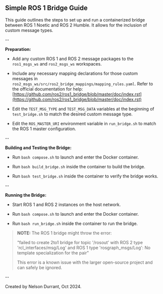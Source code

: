 ## Simple ROS 1 Bridge Guide

This guide outlines the steps to set up and run a containerized bridge between ROS 1 Noetic and ROS 2 Humble. It allows for the inclusion of custom message types.

--

**Preparation:**

- Add any custom ROS 1 and ROS 2 message packages to the `ros1_msgs_ws` and `ros2_msgs_ws` workspaces.

- Include any necessary mapping declarations for those custom messages in `ros2_msgs_ws/src/ros2_bridge_mappings/mapping_rules.yaml`. Refer to the official documentation for help: [https://github.com/ros2/ros1_bridge/blob/master/doc/index.rst](https://github.com/ros2/ros1_bridge/blob/master/doc/index.rst)

- Edit the `TEST_MSG_TYPE` and `TEST_MSG_DATA` variables at the beginning of `test_bridge.sh` to match the desired custom message type.

- Edit the `ROS_MASTER_URI` environment variable in `run_bridge.sh` to match the ROS 1 master configuration.

--

**Building and Testing the Bridge:**

- Run `bash compose.sh` to launch and enter the Docker container.

- Run `bash build_bridge.sh` inside the container to build the bridge.

- Run `bash test_bridge.sh` inside the container to verify the bridge works.

--
  
**Running the Bridge:**

- Start ROS 1 and ROS 2 instances on the host network.

- Run `bash compose.sh` to launch and enter the Docker container.

- Run `bash run_bridge.sh` inside the container to run the bridge.

> **NOTE:** The ROS 1 bridge might throw the error:
> 
> "failed to create 2to1 bridge for topic '/rosout' with ROS 2 type 'rcl_interfaces/msg/Log' and ROS 1 type 'rosgraph_msgs/Log': No template specialization for the pair"
> 
> This error is a known issue with the larger open-source project and can safely be ignored.

--

Created by Nelson Durrant, Oct 2024.

